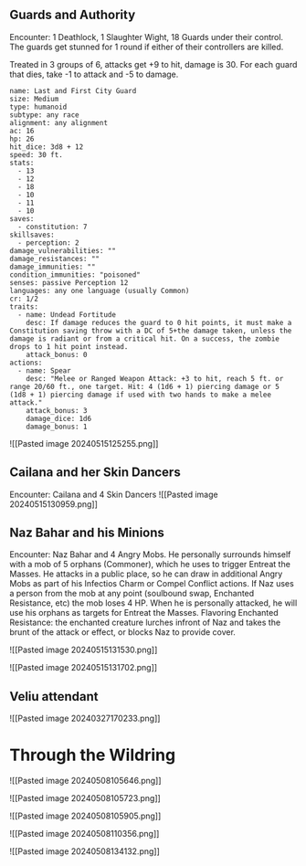 
## Guards and Authority

Encounter: 1 Deathlock, 1 Slaughter Wight, 18 Guards under their control. The guards get stunned for 1 round if either of their controllers are killed.

Treated in 3 groups of 6, attacks get +9 to hit, damage is 30. For each guard that dies, take -1 to attack and -5 to damage.
```statblock
name: Last and First City Guard
size: Medium
type: humanoid
subtype: any race
alignment: any alignment
ac: 16
hp: 26
hit_dice: 3d8 + 12
speed: 30 ft.
stats:
  - 13
  - 12
  - 18
  - 10
  - 11
  - 10
saves:
  - constitution: 7
skillsaves:
  - perception: 2
damage_vulnerabilities: ""
damage_resistances: ""
damage_immunities: ""
condition_immunities: "poisoned"
senses: passive Perception 12
languages: any one language (usually Common)
cr: 1/2
traits:
  - name: Undead Fortitude
    desc: If damage reduces the guard to 0 hit points, it must make a Constitution saving throw with a DC of 5+the damage taken, unless the damage is radiant or from a critical hit. On a success, the zombie drops to 1 hit point instead.
    attack_bonus: 0
actions:
  - name: Spear
    desc: "Melee or Ranged Weapon Attack: +3 to hit, reach 5 ft. or range 20/60 ft., one target. Hit: 4 (1d6 + 1) piercing damage or 5 (1d8 + 1) piercing damage if used with two hands to make a melee attack."
    attack_bonus: 3
    damage_dice: 1d6
    damage_bonus: 1

```

![[Pasted image 20240515125255.png]]


## Cailana and her Skin Dancers
Encounter: Cailana and 4 Skin Dancers
![[Pasted image 20240515130959.png]]

## Naz Bahar and his Minions

Encounter: Naz Bahar and 4 Angry Mobs. He personally surrounds himself with a mob of 5 orphans (Commoner), which he uses to trigger Entreat the Masses. He attacks in a public place, so he can draw in additional Angry Mobs as part of his Infectios Charm or Compel Conflict actions. If Naz uses a person from the mob at any point (soulbound swap, Enchanted Resistance, etc) the mob loses 4 HP.
When he is personally attacked, he will use his orphans as targets for Entreat the Masses.
Flavoring Enchanted Resistance: the enchanted creature lurches infront of Naz and takes the brunt of the attack or effect, or blocks Naz to provide cover.

![[Pasted image 20240515131530.png]]

![[Pasted image 20240515131702.png]]

## Veliu attendant

![[Pasted image 20240327170233.png]]


# Through the Wildring

![[Pasted image 20240508105646.png]]


![[Pasted image 20240508105723.png]]

![[Pasted image 20240508105905.png]]


![[Pasted image 20240508110356.png]]


![[Pasted image 20240508134132.png]]



